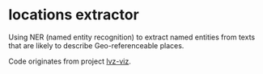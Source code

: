 # locations extractor

Using NER (named entity recognition) to extract named entities from texts that are likely to describe Geo-referenceable places.

Code originates from project [lvz-viz](https://github.com/CodeforLeipzig/lvz-viz). 
